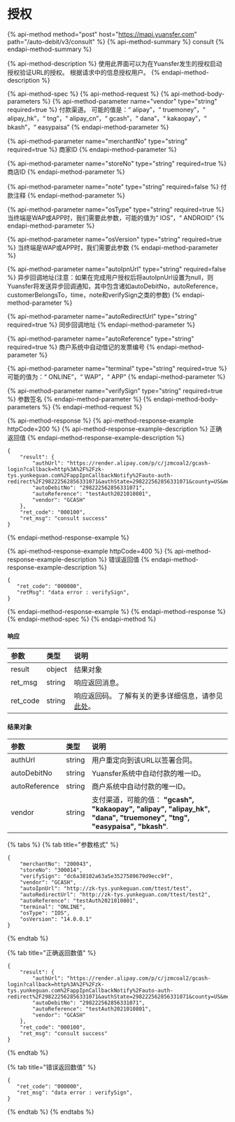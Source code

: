 # 授权

{% api-method method="post" host="https://mapi.yuansfer.com" path="/auto-debit/v3/consult" %}
{% api-method-summary %}
consult
{% endapi-method-summary %}

{% api-method-description %}
使用此界面可以为在Yuansfer发生的授权启动授权验证URL的授权。 根据请求中的信息授权用户。
{% endapi-method-description %}

{% api-method-spec %}
{% api-method-request %}
{% api-method-body-parameters %}
{% api-method-parameter name="vendor" type="string" required=true %}
付款渠道。 可能的值是：“ alipay”，“ truemoney”，“ alipay\_hk”，“ tng”，“ alipay\_cn”，“ gcash”，“ dana”，“ kakaopay”，“ bkash”，“ easypaisa”
{% endapi-method-parameter %}

{% api-method-parameter name="merchantNo" type="string" required=true %}
商家ID
{% endapi-method-parameter %}

{% api-method-parameter name="storeNo" type="string" required=true %}
商店ID
{% endapi-method-parameter %}

{% api-method-parameter name="note" type="string" required=false %}
付款注释
{% endapi-method-parameter %}

{% api-method-parameter name="osType" type="string" required=true %}
当终端是WAP或APP时，我们需要此参数，可能的值为“ IOS”，“ ANDROID”
{% endapi-method-parameter %}

{% api-method-parameter name="osVersion" type="string" required=true %}
当终端是WAP或APP时，我们需要此参数
{% endapi-method-parameter %}

{% api-method-parameter name="autoIpnUrl" type="string" required=false %}
异步回调地址\(注意：如果在完成用户授权后将autoIpnUrl设置为null，则Yuansfer将发送异步回调通知，其中包含诸如autoDebitNo，autoReference，customerBelongsTo，time，note和verifySign之类的参数\)
{% endapi-method-parameter %}

{% api-method-parameter name="autoRedirectUrl" type="string" required=true %}
同步回调地址
{% endapi-method-parameter %}

{% api-method-parameter name="autoReference" type="string" required=true %}
商户系统中自动借记的发票编号
{% endapi-method-parameter %}

{% api-method-parameter name="terminal" type="string" required=true %}
可能的值为：“ ONLINE”，“ WAP”，“ APP”
{% endapi-method-parameter %}

{% api-method-parameter name="verifySign" type="string" required=true %}
参数签名
{% endapi-method-parameter %}
{% endapi-method-body-parameters %}
{% endapi-method-request %}

{% api-method-response %}
{% api-method-response-example httpCode=200 %}
{% api-method-response-example-description %}
正确返回值
{% endapi-method-response-example-description %}

```
{
    "result": {
        "authUrl": "https://render.alipay.com/p/c/jzmcoal2/gcash-login?callback=http%3A%2F%2Fzk-tys.yunkeguan.com%2FappIpnCallbackNotify%2Fauto-auth-redirect%2F298222562856331071&authState=298222562856331071&county=US&merchantId=21881101806601J7&merchantName=Yuansfer_Cashier",
        "autoDebitNo": "298222562856331071",
        "autoReference": "testAuth2021010801",
        "vendor": "GCASH"
    },
    "ret_code": "000100",
    "ret_msg": "consult success"
}
```
{% endapi-method-response-example %}

{% api-method-response-example httpCode=400 %}
{% api-method-response-example-description %}
错误返回值
{% endapi-method-response-example-description %}

```
{
   "ret_code": "000000",
   "retMsg": "data error : verifySign",
}
```
{% endapi-method-response-example %}
{% endapi-method-response %}
{% endapi-method-spec %}
{% endapi-method %}

#### 响应

| **参数** | **类型** | **说明** |
| :--- | :--- | :--- |
| result | object | 结果对象 |
| ret\_msg | string | 响应返回消息。 |
| ret\_code | string | 响应返回码。 了解有关的更多详细信息，请参见[此处](../../../zhu-jie.md#xiang-ying-fan-hui-dai-ma)。 |

#### 结果对象

| **参数** | **类型** | **说明** |
| :--- | :--- | :--- |
| authUrl | string | 用户重定向到该URL以签署合同。 |
| autoDebitNo | string | Yuansfer系统中自动付款的唯一ID。 |
| autoReference | string | 商户系统中自动付款的唯一ID。 |
| vendor | string | 支付渠道，可能的值： **"gcash", "kakaopay", "alipay", "alipay\_hk", "dana", "truemoney", "tng", "easypaisa", "bkash"**. |

{% tabs %}
{% tab title="参数格式" %}
```text
{
    "merchantNo": "200043",
    "storeNo": "300014",
    "verifySign": "dc6a38102a63a5e3527589679d9ecc9f",
    "vendor": "GCASH",
    "autoIpnUrl": "http://zk-tys.yunkeguan.com/ttest/test",
    "autoRedirectUrl": "http://zk-tys.yunkeguan.com/ttest/test2",
    "autoReference": "testAuth2021010801",
    "terminal": "ONLINE",
    "osType": "IOS",
    "osVersion": "14.0.0.1"
}
```
{% endtab %}

{% tab title="正确返回数值" %}
```
{
    "result": {
        "authUrl": "https://render.alipay.com/p/c/jzmcoal2/gcash-login?callback=http%3A%2F%2Fzk-tys.yunkeguan.com%2FappIpnCallbackNotify%2Fauto-auth-redirect%2F298222562856331071&authState=298222562856331071&county=US&merchantId=21881101806601J7&merchantName=Yuansfer_Cashier",
        "autoDebitNo": "298222562856331071",
        "autoReference": "testAuth2021010801",
        "vendor": "GCASH"
    },
    "ret_code": "000100",
    "ret_msg": "consult success"
}
```
{% endtab %}

{% tab title="错误返回数值" %}
```
{
   "ret_code": "000000",
   "ret_msg": "data error : verifySign",
}
```
{% endtab %}
{% endtabs %}

